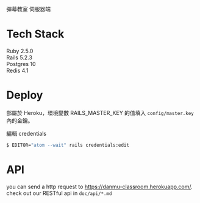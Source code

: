 彈幕教室 伺服器端

# Tech Stack

Ruby 2.5.0  
Rails 5.2.3  
Postgres 10  
Redis 4.1  

# Deploy

部屬於 Heroku，環境變數 RAILS_MASTER_KEY 的值填入 `config/master.key` 內的金鑰。

編輯 credentials

```bash
$ EDITOR="atom --wait" rails credentials:edit
```

# API

you can send a http request to https://danmu-classroom.herokuapp.com/. check out our RESTful api in `doc/api/*.md`
